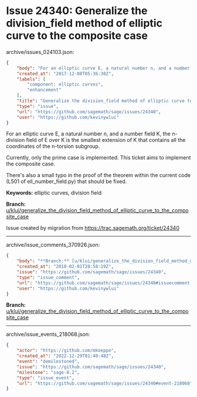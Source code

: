 # Issue 24340: Generalize the division_field method of elliptic curve to the composite case

archive/issues_024103.json:
```json
{
    "body": "For an elliptic curve E, a natural number n, and a number field K, the n-division field of E over K is the smallest extension of K that contains all the coordinates of the n-torsion subgroup.\n\nCurrently, only the prime case is implemented. This ticket aims to implement the composite case.\n\nThere's also a small typo in the proof of the theorem within the current code (L501 of ell_number_field.py) that should be fixed.\n\n**Keywords:** elliptic curves, division field\n\n**Branch:** [u/klui/generalize_the_division_field_method_of_elliptic_curve_to_the_composite_case](https://github.com/sagemath/sagetrac-mirror/tree/u/klui/generalize_the_division_field_method_of_elliptic_curve_to_the_composite_case)\n\nIssue created by migration from https://trac.sagemath.org/ticket/24340\n\n",
    "created_at": "2017-12-08T05:36:30Z",
    "labels": [
        "component: elliptic curves",
        "enhancement"
    ],
    "title": "Generalize the division_field method of elliptic curve to the composite case",
    "type": "issue",
    "url": "https://github.com/sagemath/sage/issues/24340",
    "user": "https://github.com/kevinywlui"
}
```
For an elliptic curve E, a natural number n, and a number field K, the n-division field of E over K is the smallest extension of K that contains all the coordinates of the n-torsion subgroup.

Currently, only the prime case is implemented. This ticket aims to implement the composite case.

There's also a small typo in the proof of the theorem within the current code (L501 of ell_number_field.py) that should be fixed.

**Keywords:** elliptic curves, division field

**Branch:** [u/klui/generalize_the_division_field_method_of_elliptic_curve_to_the_composite_case](https://github.com/sagemath/sagetrac-mirror/tree/u/klui/generalize_the_division_field_method_of_elliptic_curve_to_the_composite_case)

Issue created by migration from https://trac.sagemath.org/ticket/24340





---

archive/issue_comments_370926.json:
```json
{
    "body": "**Branch:** [u/klui/generalize_the_division_field_method_of_elliptic_curve_to_the_composite_case](https://github.com/sagemath/sagetrac-mirror/tree/u/klui/generalize_the_division_field_method_of_elliptic_curve_to_the_composite_case)",
    "created_at": "2018-02-01T20:58:19Z",
    "issue": "https://github.com/sagemath/sage/issues/24340",
    "type": "issue_comment",
    "url": "https://github.com/sagemath/sage/issues/24340#issuecomment-370926",
    "user": "https://github.com/kevinywlui"
}
```

**Branch:** [u/klui/generalize_the_division_field_method_of_elliptic_curve_to_the_composite_case](https://github.com/sagemath/sagetrac-mirror/tree/u/klui/generalize_the_division_field_method_of_elliptic_curve_to_the_composite_case)



---

archive/issue_events_218068.json:
```json
{
    "actor": "https://github.com/mkoeppe",
    "created_at": "2022-12-29T01:40:48Z",
    "event": "demilestoned",
    "issue": "https://github.com/sagemath/sage/issues/24340",
    "milestone": "sage-8.2",
    "type": "issue_event",
    "url": "https://github.com/sagemath/sage/issues/24340#event-218068"
}
```

